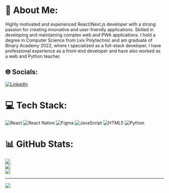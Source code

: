 # 💫 About Me:
Highly motivated and experienced React/Next.js developer with a strong passion for creating innovative and user-friendly applications. Skilled in developing and maintaining complex web and PWA applications. I hold a degree in Computer Science from Lviv Polytechnic and am graduate of Binary Academy 2022, where I specialized as a full-stack developer. I have professional experience as a front-end developer and have also worked as a web and Python teacher.


## 🌐 Socials:
[![LinkedIn](https://img.shields.io/badge/LinkedIn-%230077B5.svg?logo=linkedin&logoColor=white)](https://linkedin.com/in/https://www.linkedin.com/in/bohdan-shcherba-4b1a34205/) 

# 💻 Tech Stack:
![React](https://img.shields.io/badge/react-%2320232a.svg?style=for-the-badge&logo=react&logoColor=%2361DAFB) ![React Native](https://img.shields.io/badge/react_native-%2320232a.svg?style=for-the-badge&logo=react&logoColor=%2361DAFB) 	![Figma](https://img.shields.io/badge/figma-%23F24E1E.svg?style=for-the-badge&logo=figma&logoColor=white) ![JavaScript](https://img.shields.io/badge/javascript-%23323330.svg?style=for-the-badge&logo=javascript&logoColor=%23F7DF1E) ![HTML5](https://img.shields.io/badge/html5-%23E34F26.svg?style=for-the-badge&logo=html5&logoColor=white) ![Python](https://img.shields.io/badge/python-3670A0?style=for-the-badge&logo=python&logoColor=ffdd54)
# 📊 GitHub Stats:
![](https://github-readme-stats.vercel.app/api?username=bohdanshcherba&theme=default&hide_border=false&include_all_commits=true&count_private=true)<br/>
![](https://github-readme-streak-stats.herokuapp.com/?user=bohdanshcherba&theme=default&hide_border=false)<br/>
![](https://github-readme-stats.vercel.app/api/top-langs/?username=bohdanshcherba&theme=default&hide_border=false&include_all_commits=true&count_private=true&layout=compact)

---
[![](https://visitcount.itsvg.in/api?id=bohdanshcherba&icon=0&color=0)](https://visitcount.itsvg.in)


